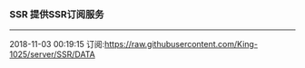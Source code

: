 ### SSR 提供SSR订阅服务
---
2018-11-03 00:19:15 订阅:https://raw.githubusercontent.com/King-1025/server/SSR/DATA
